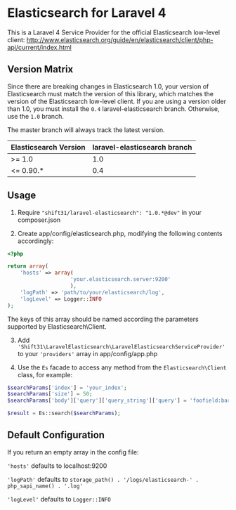 Elasticsearch for Laravel 4
===========================
This is a Laravel 4 Service Provider for the official Elasticsearch low-level client:
http://www.elasticsearch.org/guide/en/elasticsearch/client/php-api/current/index.html


Version Matrix
--------------
Since there are breaking changes in Elasticsearch 1.0, your version of Elasticsearch must match the version of this library, which matches the version of the Elasticsearch low-level client.
If you are using a version older than 1.0, you must install the `0.4` laravel-elasticsearch branch.  Otherwise, use the `1.0` branch.

The master branch will always track the latest version.

| Elasticsearch Version | laravel-elasticsearch branch |
| --------------------- | ---------------------------- |
| >= 1.0                | 1.0                          |
| <= 0.90.*             | 0.4                          |


Usage
-----
1. Require `"shift31/laravel-elasticsearch": "1.0.*@dev"` in your composer.json

2. Create app/config/elasticsearch.php, modifying the following contents accordingly:
```php
<?php

return array(
    'hosts' => array(
                    'your.elasticsearch.server:9200'
                    ),
    'logPath' => 'path/to/your/elasticsearch/log',
    'logLevel' => Logger::INFO
);
```
The keys of this array should be named according the parameters supported by Elasticsearch\Client.

3. Add `'Shift31\LaravelElasticsearch\LaravelElasticsearchServiceProvider'` to your `'providers'` array in app/config/app.php

4. Use the `Es` facade to access any method from the `Elasticsearch\Client` class, for example:
```php
$searchParams['index'] = 'your_index';
$searchParams['size'] = 50;
$searchParams['body']['query']['query_string']['query'] = 'foofield:barstring';

$result = Es::search($searchParams);
```

Default Configuration
---------------------
If you return an empty array in the config file:

`'hosts'` defaults to localhost:9200

`'logPath'` defaults to `storage_path() . '/logs/elasticsearch-' . php_sapi_name() . '.log'`

`'logLevel'` defaults to `Logger::INFO`
